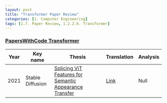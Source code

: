 ```yaml
---
layout: post 
title: "Transformer Paper Review"
categories: [1. Computer Engineering]
tags: [1.7. Paper Review, 1.2.2.6. Transformer]
---
```


### [PapersWithCode Transformer](https://paperswithcode.com/methods/category/transformers)

|Year|Key name|Thesis|Translation|Analysis|
|----|------|-----------|--------|--------|
|2021|Stable Diffusion|[Splicing ViT Features for Semantic Appearance Transfer](https://arxiv.org/abs/2201.00424v1)|[Link](https://maizer2.github.io/1.%20computer%20engineering/2023/03/15/(transformer)Splicing-ViT-Features-for-Semantic-Appearance-Transfer)|Null|
